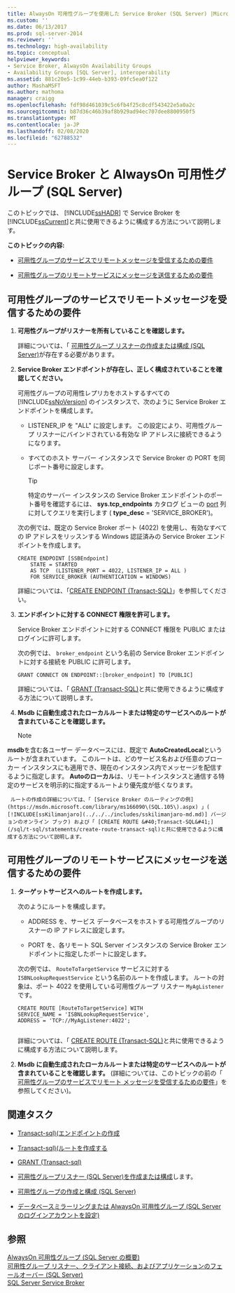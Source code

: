 ```yaml
---
title: AlwaysOn 可用性グループを使用した Service Broker (SQL Server) |Microsoft Docs
ms.custom: ''
ms.date: 06/13/2017
ms.prod: sql-server-2014
ms.reviewer: ''
ms.technology: high-availability
ms.topic: conceptual
helpviewer_keywords:
- Service Broker, AlwaysOn Availability Groups
- Availability Groups [SQL Server], interoperability
ms.assetid: 881c20e5-1c99-44eb-b393-09fc5ea0f122
author: MashaMSFT
ms.author: mathoma
manager: craigg
ms.openlocfilehash: fdf98d461039c5c6fb4f25c8cdf543422e5a0a2c
ms.sourcegitcommit: b87d36c46b39af8b929ad94ec707dee8800950f5
ms.translationtype: MT
ms.contentlocale: ja-JP
ms.lasthandoff: 02/08/2020
ms.locfileid: "62788532"
---
```

# <a name="service-broker-with-alwayson-availability-groups-sql-server"></a>Service Broker と AlwaysOn 可用性グループ (SQL Server)
  このトピックでは、 [!INCLUDE[ssHADR](../../../includes/sshadr-md.md)] で Service Broker を [!INCLUDE[ssCurrent](../../../includes/sscurrent-md.md)]と共に使用できるように構成する方法について説明します。  
  
 **このトピックの内容:**  
  
-   [可用性グループのサービスでリモートメッセージを受信するための要件](#ReceiveRemoteMessages)  
  
-   [可用性グループのリモートサービスにメッセージを送信するための要件](#SendRemoteMessages)  
  
##  <a name="ReceiveRemoteMessages"></a>可用性グループのサービスでリモートメッセージを受信するための要件  
  
1.  **可用性グループがリスナーを所有していることを確認します。**  
  
     詳細については、「 [可用性グループ リスナーの作成または構成 &#40;SQL Server&#41;](create-or-configure-an-availability-group-listener-sql-server.md)が存在する必要があります。  
  
2.  **Service Broker エンドポイントが存在し、正しく構成されていることを確認してください。**  
  
     可用性グループの可用性レプリカをホストするすべての [!INCLUDE[ssNoVersion](../../../includes/ssnoversion-md.md)] のインスタンスで、次のように Service Broker エンドポイントを構成します。  
  
    -   LISTENER_IP を "ALL" に設定します。 この設定により、可用性グループ リスナーにバインドされている有効な IP アドレスに接続できるようになります。  
  
    -   すべてのホスト サーバー インスタンスで Service Broker の PORT を同じポート番号に設定します。  
  
        > [!TIP]  
        >  特定のサーバー インスタンスの Service Broker エンドポイントのポート番号を確認するには、 **sys.tcp_endpoints** カタログ ビューの [port](/sql/relational-databases/system-catalog-views/sys-tcp-endpoints-transact-sql) 列に対してクエリを実行します ( **type_desc** = 'SERVICE_BROKER')。  
  
     次の例では、既定の Service Broker ポート (4022) を使用し、有効なすべての IP アドレスをリッスンする Windows 認証済みの Service Broker エンドポイントを作成します。  
  
    ```  
    CREATE ENDPOINT [SSBEndpoint]  
        STATE = STARTED  
        AS TCP  (LISTENER_PORT = 4022, LISTENER_IP = ALL )  
        FOR SERVICE_BROKER (AUTHENTICATION = WINDOWS)  
    ```  
  
     詳細については、「[CREATE ENDPOINT &#40;Transact-SQL&#41;](/sql/t-sql/statements/create-endpoint-transact-sql)」を参照してください。  
  
3.  **エンドポイントに対する CONNECT 権限を許可します。**  
  
     Service Broker エンドポイントに対する CONNECT 権限を PUBLIC またはログインに許可します。  
  
     次の例では、 `broker_endpoint` という名前の Service Broker エンドポイントに対する接続を PUBLIC に許可します。  
  
    ```  
    GRANT CONNECT ON ENDPOINT::[broker_endpoint] TO [PUBLIC]  
    ```  
  
     詳細については、「 [GRANT &#40;Transact-SQL&#41;](/sql/t-sql/statements/grant-transact-sql)と共に使用できるように構成する方法について説明します。  
  
4.  **Msdb に自動生成されたローカルルートまたは特定のサービスへのルートが含まれていることを確認します。**  
  
    > [!NOTE]  
    >  
  **msdb**を含む各ユーザー データベースには、既定で **AutoCreatedLocal**というルートが含まれています。 このルートは、どのサービス名および任意のブローカー インスタンスにも適用でき、現在のインスタンス内でメッセージを配信するように指定します。 **Autoのローカル**は、リモートインスタンスと通信する特定のサービスを明示的に指定するルートより優先度が低くなります。  
  
     ルートの作成の詳細については、「 [Service Broker のルーティングの例](https://msdn.microsoft.com/library/ms166090\(SQL.105\).aspx) 」( [!INCLUDE[ssKilimanjaro](../../../includes/sskilimanjaro-md.md)] バージョンのオンライン ブック) および「 [CREATE ROUTE &#40;Transact-SQL&#41;](/sql/t-sql/statements/create-route-transact-sql)と共に使用できるように構成する方法について説明します。  
  
##  <a name="SendRemoteMessages"></a>可用性グループのリモートサービスにメッセージを送信するための要件  
  
1.  **ターゲットサービスへのルートを作成します。**  
  
     次のようにルートを構成します。  
  
    -   ADDRESS を、サービス データベースをホストする可用性グループのリスナーの IP アドレスに設定します。  
  
    -   PORT を、各リモート SQL Server インスタンスの Service Broker エンドポイントに指定したポートに設定します。  
  
     次の例では、 `RouteToTargetService` サービスに対する `ISBNLookupRequestService` という名前のルートを作成します。 ルートの対象は、ポート 4022 を使用している可用性グループ リスナー `MyAgListener`です。  
  
    ```  
    CREATE ROUTE [RouteToTargetService] WITH   
    SERVICE_NAME = 'ISBNLookupRequestService',   
    ADDRESS = 'TCP://MyAgListener:4022';  
  
    ```  
  
     詳細については、「 [CREATE ROUTE &#40;Transact-SQL&#41;](/sql/t-sql/statements/create-route-transact-sql)と共に使用できるように構成する方法について説明します。  
  
2.  **Msdb に自動生成されたローカルルートまたは特定のサービスへのルートが含まれていることを確認します。** (詳細については、このトピックの前の「 [可用性グループのサービスでリモート メッセージを受信するための要件](#ReceiveRemoteMessages)」を参照してください)。  
  
##  <a name="RelatedTasks"></a> 関連タスク  
  
-   [Transact-sql&#41;&#40;エンドポイントの作成](/sql/t-sql/statements/create-endpoint-transact-sql)  
  
-   [Transact-sql&#41;&#40;ルートを作成する](/sql/t-sql/statements/create-route-transact-sql)  
  
-   [GRANT &#40;Transact-sql&#41;](/sql/t-sql/statements/grant-transact-sql)  
  
-   [可用性グループリスナー &#40;SQL Server&#41;を作成または構成](create-or-configure-an-availability-group-listener-sql-server.md)します。  
  
-   [可用性グループの作成と構成 &#40;SQL Server&#41;](creation-and-configuration-of-availability-groups-sql-server.md)  
  
-   [データベースミラーリングまたは AlwaysOn 可用性グループ &#40;SQL Server のログインアカウントを設定&#41;](../../database-mirroring/set-up-login-accounts-database-mirroring-always-on-availability.md)  
  
## <a name="see-also"></a>参照  
 [AlwaysOn 可用性グループ &#40;SQL Server の概要&#41;](overview-of-always-on-availability-groups-sql-server.md)   
 [可用性グループ リスナー、クライアント接続、およびアプリケーションのフェールオーバー &#40;SQL Server&#41;](../../listeners-client-connectivity-application-failover.md)   
 [SQL Server Service Broker](../../configure-windows/sql-server-service-broker.md)  
  
  
